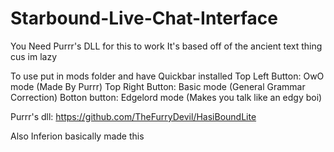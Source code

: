 # Starbound-Live-Chat-Interface
You Need Purrr's DLL for this to work It's based off of the ancient text thing cus im lazy

To use put in mods folder and have Quickbar installed 
Top Left Button: OwO mode (Made By Purrr)
Top Right Button: Basic mode (General Grammar Correction)
Botton button: Edgelord mode (Makes you talk like an edgy boi)

Purrr's dll: https://github.com/TheFurryDevil/HasiBoundLite










Also Inferion basically made this 
